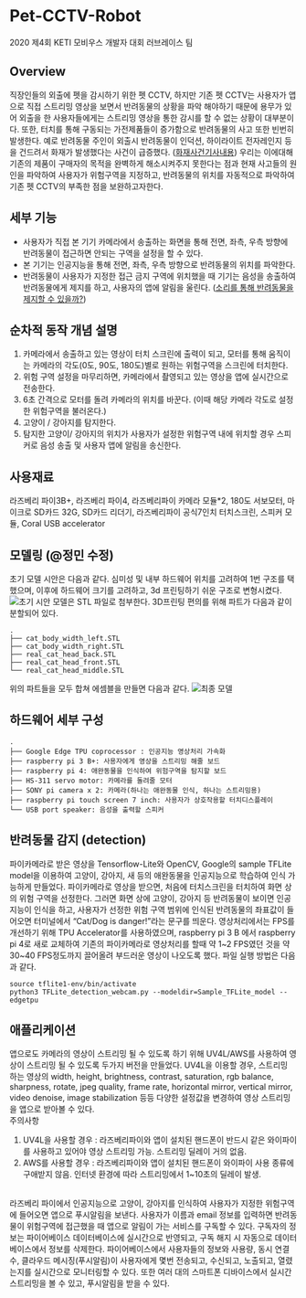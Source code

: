 # Pet-CCTV-Robot
2020 제4회 KETI 모비우스 개발자 대회 러브레이스 팀

## Overview
  직장인들의 외출에 펫을 감시하기 위한 펫 CCTV, 하지만 기존 펫 CCTV는 사용자가 앱으로 직접 스트리밍 영상을 보면서 반려동물의 상황을 파악 해야하기 때문에 용무가 있어 외출을 한 사용자들에게는 스트리밍 영상을 통한 감시를 할 수 없는 상황이 대부분이다. 또한, 터치를 통해 구동되는 가전제품들이 증가함으로 반려동물의 사고 또한 빈번히 발생한다. 예로 반려동물 주인이 외출시 반려동물이 인덕션, 하이라이트 전자레인지 등을 건드려서 화재가 발생했다는 사건이 급증했다. ([화재사건기사내용](https://www.hankyung.com/life/article/201912041776Y)) 우리는 이에대해 기존의 제품이 구매자의 목적을 완벽하게 해소시켜주지 못한다는 점과 현재 사고들의 원인을 파악하여 사용자가 위험구역을 지정하고, 반려동물의 위치를 자동적으로 파악하여 기존 펫 CCTV의 부족한 점을 보완하고자한다.
 
## 세부 기능
- 사용자가 직접 본 기기 카메라에서 송출하는 화면을 통해 전면, 좌측, 우측 방향에 반려동물이 접근하면 안되는 구역을 설정을 할 수 있다.
- 본 기기는 인공지능을 통해 전면, 좌측, 우측 방향으로 반려동물의 위치를 파악한다.
- 반려동물이 사용자가 지정한 접근 금지 구역에 위치했을 때 기기는 음성을 송출하여 반려동물에게 제지를 하고, 사용자의 앱에 알림을 울린다. ([소리를 통해 반려동물을 제지할 수 있을까?](https://youtu.be/sFJ1QNv7OGw?t=42))

## 순차적 동작 개념 설명
1.	카메라에서 송출하고 있는 영상이 터치 스크린에 출력이 되고, 모터를 통해 움직이는 카메라의 각도(0도, 90도, 180도)별로 원하는 위험구역을 스크린에 터치한다.
2.	위험 구역 설정을 마무리하면, 카메라에서 촬영되고 있는 영상을 앱에 실시간으로 전송한다.
3.	6초 간격으로 모터를 돌려 카메라의 위치를 바꾼다. (이때 해당 카메라 각도로 설정한 위험구역을 불러온다.)
4.	고양이 / 강아지를 탐지한다.
5.	탐지한 고양이/ 강아지의 위치가 사용자가 설정한 위험구역 내에 위치할 경우 스피커로 음성 송출 및 사용자 앱에 알림을 송신한다.

## 사용재료
  라즈베리 파이3B+, 라즈베리 파이4, 라즈베리파이 카메라 모듈*2, 180도 서보모터, 마이크로 SD카드 32G, SD카드 리더기, 라즈베리파이 공식7인치 터치스크린, 스피커 모듈, Coral USB accelerator

## 모델링 (@정민 수정)
초기 모델 시안은 다음과 같다. 심미성 및 내부 하드웨어 위치를 고려하여 1번 구조를 택했으며, 이후에 하드웨어 크기를 고려하고, 3d 프린팅하기 쉬운 구조로 변형시켰다.
![초기 시안](./Modeling/Init_design.jpeg)
모델은 STL 파일로 첨부한다. 3D프린팅 편의를 위해 파트가 다음과 같이 분할되어 있다. 
```
.
├── cat_body_width_left.STL
├── cat_body_width_right.STL
├── real_cat_head_back.STL
├── real_cat_head_front.STL
└── real_cat_head_middle.STL
```
위의 파트들을 모두 합쳐 에셈블을 만들면 다음과 같다.
![최종 모델](./Modeling/final_model.png)

## 하드웨어 세부 구성
```
.
├── Google Edge TPU coprocessor : 인공지능 영상처리 가속화
├── raspberry pi 3 B+: 사용자에게 영상을 스트리밍 해줄 보드 
├── raspberry pi 4: 애완동물을 인식하여 위험구역을 탐지할 보드
├── HS-311 servo motor: 카메라를 돌려줄 모터
├── SONY pi camera x 2: 카메라(하나는 애완동물 인식, 하나는 스트리밍용)
├── raspberry pi touch screen 7 inch: 사용자가 상호작용할 터치디스플레이
└── USB port speaker: 음성을 출력할 스피커
```

## 반려동물 감지 (detection)
파이카메라로 받은 영상을 Tensorflow-Lite와 OpenCV, Google의  sample TFLite model을 이용하여 고양이, 강아지, 새 등의 애완동물을 인공지능으로 학습하여 인식 가능하게 만들었다. 파이카메라로 영상을 받으면, 처음에 터치스크린을 터치하여 화면 상의 위험 구역을 선정한다. 그러면 화면 상에 고양이, 강아지 등 반려동물이 보이면 인공지능이 인식을 하고, 사용자가 선정한 위험 구역 범위에 인식된 반려동물의 좌표값이 들어오면 터미널에서 “Cat/Dog is danger!”라는 문구를 띄운다. 영상처리에서는 FPS를 개선하기 위해 TPU Accelerator를 사용하였으며, raspberry pi 3 B 에서 raspberry pi 4로 새로 교체하여 기존의 파이카메라로 영상처리를 할때 약 1~2 FPS였던 것을 약 30~40 FPS정도까지 끌어올려 부드러운 영상이 나오도록 했다. 
파일 실행 방법은 다음과 같다.
```
source tflite1-env/bin/activate
python3 TFLite_detection_webcam.py --modeldir=Sample_TFLite_model --edgetpu
```
## 애플리케이션
앱으로도 카메라의 영상이 스트리밍 될 수 있도록 하기 위해 UV4L/AWS를 사용하여 영상이 스트리밍 될 수 있도록 두가지 버전을 만들었다. UV4L을 이용할 경우, 스트리밍 하는 영상의 width, height, brightness, contrast, saturation, rgb balance, sharpness, rotate, jpeg quality, frame rate, horizontal mirror, vertical mirror, video denoise, image stabilization 등등 다양한 설정값을 변경하여 영상 스트리밍을 앱으로 받아볼 수 있다. <br>
주의사항
1. UV4L을 사용할 경우 : 라즈베리파이와 앱이 설치된 핸드폰이 반드시 같은 와이파이를 사용하고 있어야 영상 스트리밍 가능. 스트리밍 딜레이 거의 없음.
2. AWS를 사용할 경우 : 라즈베리파이와 앱이 설치된 핸드폰이 와이파이 사용 종류에 구애받지 않음. 인터넷 환경에 따라 스트리밍에서 1~10초의 딜레이 발생.
<br>
라즈베리 파이에서 인공지능으로 고양이, 강아지를 인식하여 사용자가 지정한 위험구역에 들어오면 앱으로 푸시알림을 보낸다. 사용자가 이름과 email 정보를 입력하면 반려동물이 위험구역에 접근했을 때 앱으로 알림이 가는 서비스를 구독할 수 있다. 구독자의 정보는 파이어베이스 데이터베이스에 실시간으로 반영되고, 구독 해지 시 자동으로 데이터베이스에서 정보를 삭제한다. 파이어베이스에서 사용자들의 정보와 사용량, 동시 연결 수, 클라우드 메시징(푸시알림)이 사용자에게 몇번 전송되고, 수신되고, 노출되고, 열렸는지를 실시간으로 모니터링할 수 있다. 또한 여러 대의 스마트폰 디바이스에서 실시간 스트리밍을 볼 수 있고, 푸시알림을 받을 수 있다.
